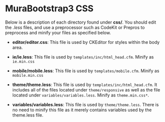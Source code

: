 # MuraBootstrap3 CSS

Below is a description of each directory found under **css/**. You should edit the *.less* files, and use a preprocessor such as CodeKit or Prepros to preprocess and minify your files as specified below.

* **editor/editor.css**:
  This file is used by CKEditor for styles within the body area.

* **ie/ie.less**:
  This file is used by `templates/inc/html_head.cfm`. Minify as `ie.min.css`

* **mobile/mobile.less**:
  This file is used by `templates/mobile.cfm`. Minify as `mobile.min.css`

* **theme/theme.less**:
  This file is used by `templates/inc/html_head.cfm`. It includes all of the files located under `theme/responsive` as well as the file located under `variables/variables.less`. Minify as `theme.min.css*`.

* **variables/variables.less**:
  This file is used by `theme/theme.less`. There is no need to minify this file as it merely contains variables used by the theme.less file.
